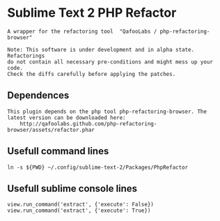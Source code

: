 # Sublime Text 2 PHP Refactor

    A wrapper for the refactoring tool  "QafooLabs / php-refactoring-browser"

    Note: This software is under development and in alpha state. Refactorings
    do not contain all necessary pre-conditions and might mess up your code.
    Check the diffs carefully before applying the patches.

## Dependences

    This plugin depends on the php tool php-refactoring-browser. The latest version can be downloaded here:
        http://qafoolabs.github.com/php-refactoring-browser/assets/refactor.phar

## Usefull command lines

    ln -s ${PWD} ~/.config/sublime-text-2/Packages/PhpRefactor

## Usefull sublime console lines

    view.run_command('extract', {'execute': False})
    view.run_command('extract', {'execute': True})